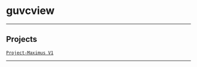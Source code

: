 # guvcview

---

## Projects
[`Project-Maximus V1`](https://github.com/lxRbckl/Project-Maximus/blob/V1/README.md)

---